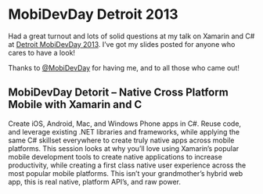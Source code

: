 # MobiDevDay Detroit 2013

Had a great turnout and lots of solid questions at my talk on Xamarin and C# at [Detroit MobiDevDay 2013](http://mobidevdaydetroit.com). I’ve got my slides posted for anyone who cares to have a look!

Thanks to [@MobiDevDay](http://twitter.com/@MobiDevDay) for having me, and to all those who came out!

MobiDevDay Detorit – Native Cross Platform Mobile with Xamarin and C
--------------------------------------------------------------------

Create iOS, Android, Mac, and Windows Phone apps in C#. Reuse code, and leverage existing .NET libraries and frameworks, while applying the same C# skillset everywhere to create truly native apps across mobile platforms. This session looks at why you’ll love using Xamarin’s popular mobile development tools to create native applications to increase productivity, while creating a first class native user experience across the most popular mobile platforms. This isn’t your grandmother’s hybrid web app, this is real native, platform API’s, and raw power.